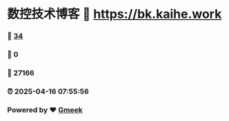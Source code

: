 # 数控技术博客 :link: https://bk.kaihe.work 
### :page_facing_up: [34](https://bk.kaihe.work/tag.html) 
### :speech_balloon: 0 
### :hibiscus: 27166 
### :alarm_clock: 2025-04-16 07:55:56 
### Powered by :heart: [Gmeek](https://github.com/Meekdai/Gmeek)
